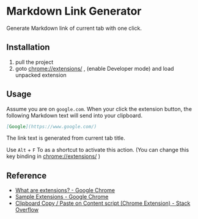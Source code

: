 # Markdown Link Generator

Generate Markdown link of current tab with one click.

## Installation

1. pull the project
2. goto <chrome://extensions/> , (enable Developer mode) and load unpacked extension

## Usage

Assume you are on `google.com`. When your click the extension button, the following
Markdown text will send into your clipboard.

``` markdown
[Google](https://www.google.com/)
```

The link text is generated from current tab title.

Use `Alt` + `F` To as a shortcut to activate this action.
(You can change this key binding in <chrome://extensions/> )

## Reference

- [What are extensions? - Google Chrome](https://developer.chrome.com/extensions)
- [Sample Extensions - Google Chrome](https://developer.chrome.com/extensions/samples#search:)
- [Clipboard Copy / Paste on Content script (Chrome Extension) - Stack Overflow](https://stackoverflow.com/questions/25622359/clipboard-copy-paste-on-content-script-chrome-extension)
